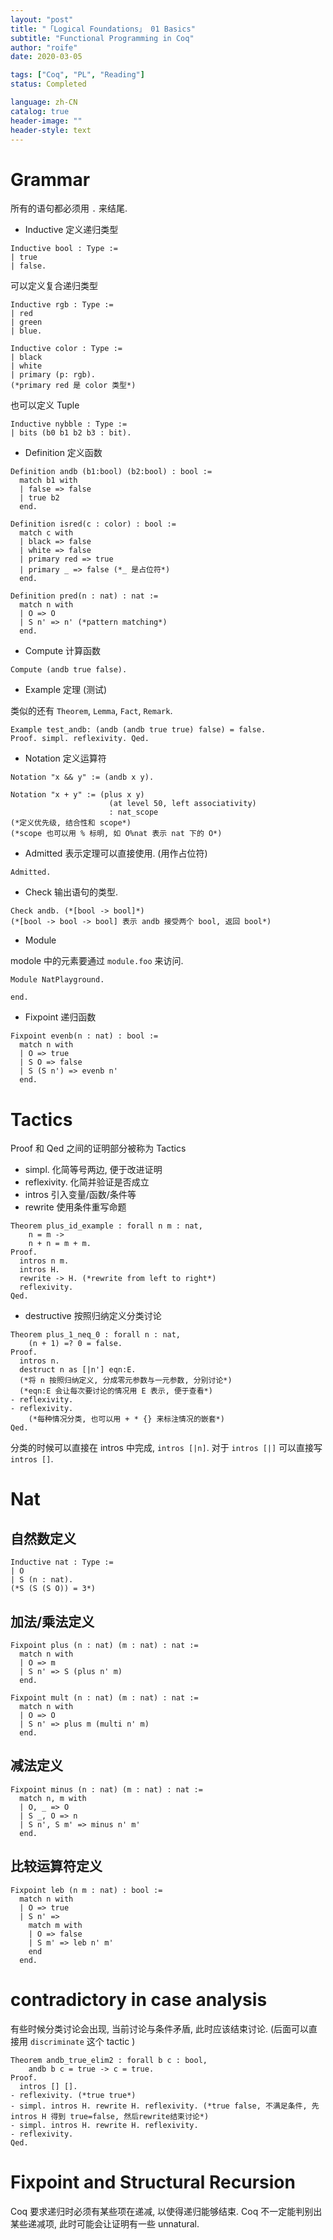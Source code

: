 ```yaml
---
layout: "post"
title: "「Logical Foundations」 01 Basics"
subtitle: "Functional Programming in Coq"
author: "roife"
date: 2020-03-05

tags: ["Coq", "PL", "Reading"]
status: Completed

language: zh-CN
catalog: true
header-image: ""
header-style: text
---
```


# Grammar

所有的语句都必须用 `.` 来结尾.

- Inductive
    定义递归类型

<!-- end list -->

``` coq
Inductive bool : Type :=
| true
| false.
```

可以定义复合递归类型

``` coq
Inductive rgb : Type :=
| red
| green
| blue.

Inductive color : Type :=
| black
| white
| primary (p: rgb).
(*primary red 是 color 类型*)
```

也可以定义 Tuple

``` coq
Inductive nybble : Type :=
| bits (b0 b1 b2 b3 : bit).
```

- Definition
    定义函数

<!-- end list -->

``` coq
Definition andb (b1:bool) (b2:bool) : bool :=
  match b1 with
  | false => false
  | true b2
  end.

Definition isred(c : color) : bool :=
  match c with
  | black => false
  | white => false
  | primary red => true
  | primary _ => false (*_ 是占位符*)
  end.

Definition pred(n : nat) : nat :=
  match n with
  | O => O
  | S n' => n' (*pattern matching*)
  end.
```

- Compute
    计算函数

<!-- end list -->

``` coq
Compute (andb true false).
```

- Example
    定理 (测试)

类似的还有 `Theorem`, `Lemma`, `Fact`, `Remark`.

``` coq
Example test_andb: (andb (andb true true) false) = false.
Proof. simpl. reflexivity. Qed.
```

- Notation
    定义运算符

<!-- end list -->

``` coq
Notation "x && y" := (andb x y).

Notation "x + y" := (plus x y)
                      (at level 50, left associativity)
                      : nat_scope
(*定义优先级, 结合性和 scope*)
(*scope 也可以用 % 标明, 如 O%nat 表示 nat 下的 O*)
```

- Admitted
    表示定理可以直接使用. (用作占位符)

<!-- end list -->

``` coq
Admitted.
```

- Check
    输出语句的类型.

<!-- end list -->

``` coq
Check andb. (*[bool -> bool]*)
(*[bool -> bool -> bool] 表示 andb 接受两个 bool, 返回 bool*)
```

- Module

modole 中的元素要通过 `module.foo` 来访问.

``` coq
Module NatPlayground.

end.
```

- Fixpoint
    递归函数

<!-- end list -->

``` coq
Fixpoint evenb(n : nat) : bool :=
  match n with
  | O => true
  | S O => false
  | S (S n') => evenb n'
  end.
```

# Tactics

Proof 和 Qed 之间的证明部分被称为 Tactics

- simpl.
    化简等号两边, 便于改进证明
- reflexivity.
    化简并验证是否成立
- intros
    引入变量/函数/条件等
- rewrite
    使用条件重写命题

<!-- end list -->

``` coq
Theorem plus_id_example : forall n m : nat,
    n = m ->
    n + n = m + m.
Proof.
  intros n m.
  intros H.
  rewrite -> H. (*rewrite from left to right*)
  reflexivity.
Qed.
```

- destructive
    按照归纳定义分类讨论

<!-- end list -->

``` coq
Theorem plus_1_neq_0 : forall n : nat,
    (n + 1) =? 0 = false.
Proof.
  intros n.
  destruct n as [|n'] eqn:E.
  (*将 n 按照归纳定义, 分成零元参数与一元参数, 分别讨论*)
  (*eqn:E 会让每次要讨论的情况用 E 表示, 便于查看*)
- reflexivity.
- reflexivity.
    (*每种情况分类, 也可以用 + * {} 来标注情况的嵌套*)
Qed.
```

分类的时候可以直接在 intros 中完成, `intros [|n]`. 对于 `intros [|]` 可以直接写 `intros []`.

# Nat

## 自然数定义

``` coq
Inductive nat : Type :=
| O
| S (n : nat).
(*S (S (S O)) = 3*)
```

## 加法/乘法定义

``` coq
Fixpoint plus (n : nat) (m : nat) : nat :=
  match n with
  | O => m
  | S n' => S (plus n' m)
  end.

Fixpoint mult (n : nat) (m : nat) : nat :=
  match n with
  | O => O
  | S n' => plus m (multi n' m)
  end.
```

## 减法定义

``` coq
Fixpoint minus (n : nat) (m : nat) : nat :=
  match n, m with
  | O, _ => O
  | S _, O => n
  | S n', S m' => minus n' m'
  end.
```

## 比较运算符定义

``` coq
Fixpoint leb (n m : nat) : bool :=
  match n with
  | O => true
  | S n' =>
    match m with
    | O => false
    | S m' => leb n' m'
    end
  end.
```

# contradictory in case analysis

有些时候分类讨论会出现, 当前讨论与条件矛盾, 此时应该结束讨论. (后面可以直接用 `discriminate` 这个 tactic )

``` coq
Theorem andb_true_elim2 : forall b c : bool,
    andb b c = true -> c = true.
Proof.
  intros [] [].
- reflexivity. (*true true*)
- simpl. intros H. rewrite H. reflexivity. (*true false, 不满足条件, 先intros H 得到 true=false, 然后rewrite结束讨论*)
- simpl. intros H. rewrite H. reflexivity.
- reflexivity.
Qed.
```

# Fixpoint and Structural Recursion

Coq 要求递归时必须有某些项在递减, 以使得递归能够结束. Coq 不一定能判别出某些递减项, 此时可能会让证明有一些 unnatural.
